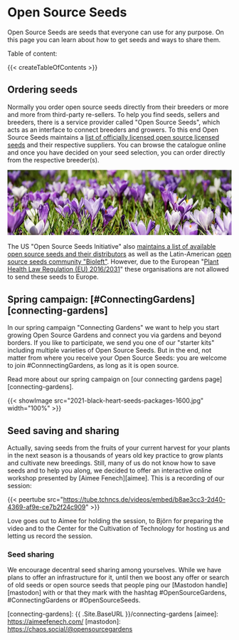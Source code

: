 # Open Source Seeds

Open Source Seeds are seeds that everyone can use for any purpose. On this page you can learn about how to get seeds and ways to share them.

Table of content:

{{< createTableOfContents >}}

## Ordering seeds

Normally you order open source seeds directly from their breeders or more and more from third-party re-sellers. To help you find seeds, sellers and breeders, there is a service provider called "Open Source Seeds", which acts as an interface to connect breeders and growers. To this end Open Source Seeds maintains a [list of officially licensed open source licensed seeds][openSourceSeeds-dieListe] and their respective suppliers. You can browse the catalogue online and once you have decided on your seed selection, you can order directly from the respective breeder(s).

![](springselection23.png)

The US "Open Source Seeds Initiative" also [maintains a list of available open source seeds and their distributors][osseeds-distributors] as well as the Latin-American [open source seeds community "Bioleft"][bioleft]. However, due to the European "[Plant Health Law Regulation (EU) 2016/2031][planethealth-eu]" these organisations are not allowed to send these seeds to Europe.

## Spring campaign: [#ConnectingGardens][connecting-gardens]

In our spring campaign "Connecting Gardens" we want to help you start growing Open Source Gardens and connect you via gardens and beyond borders. If you like to participate, we send you one of our "starter kits" including multiple varieties of Open Source Seeds. But in the end, not matter from where you receive your Open Source Seeds: you are welcome to join #ConnnectingGardens, as long as it is open source.

Read more about our spring campaign on [our connecting gardens page][connecting-gardens].

{{< showImage src="2021-black-heart-seeds-packages-1600.jpg" width="100%" >}}

## Seed saving and sharing

Actually, saving seeds from the fruits of your current harvest for your plants in the next season is a thousands of years old key practice to grow plants and cultivate new breedings. Still, many of us do not know how to save seeds and to help you along, we decided to offer an interactive online workshop presented by [Aimee Fenech][aimee]. This is a recording of our session:

{{< peertube src="https://tube.tchncs.de/videos/embed/b8ae3cc3-2d40-4369-af9e-ce7b2f24c909" >}}

Love goes out to Aimee for holding the session, to Björn for preparing the video and to the Center for the Cultivation of Technology for hosting us and letting us record the session.

### Seed sharing

We encourage decentral seed sharing among yourselves. While we have plans to offer an infrastructure for it, until then we boost any offer or search of old seeds or open source seeds that people ping our [Mastodon handle][mastodon] with or that they mark with the hashtag #OpenSourceGardens, #ConnectingGardens or #OpenSourceSeeds.

[openSourceSeeds-dieListe]: https://www.opensourceseeds.org/en/die-liste
[osseeds-distributors]: https://osseeds.org/seeds/
[bioleft]: https://www.bioleft.org/plataforma/
[planethealth-eu]: http://eur-lex.europa.eu/legal-content/EN/TXT/?uri=CELEX:32016R2031
[connecting-gardens]: {{ .Site.BaseURL }}/connecting-gardens
[aimee]: https://aimeefenech.com/
[mastodon]: https://chaos.social/@opensourcegardens
